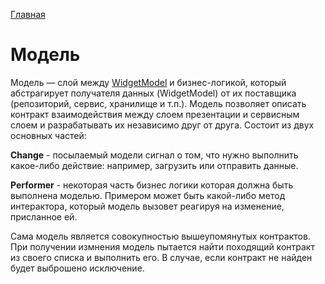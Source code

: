 [Главная](../main.md)

Модель
===========

Модель — слой между [WidgetModel](../ui/widget_model.md) и бизнес-логикой, который абстрагирует получателя данных (WidgetModel) от их поставщика (репозиторий, сервис, хранилище и т.п.). Модель позволяет описать контракт взаимодействия между слоем презентации и сервисным слоем и разрабатывать их независимо друг от друга. Состоит из двух основных частей:

**Change** - посылаемый модели сигнал о том, что нужно выполнить какое-либо действие: например, загрузить или отправить данные.

**Performer** - некоторая часть бизнес логики которая должна быть выполнена моделью. Примером может быть какой-либо метод интерактора, который модель вызовет реагируя на изменение, присланное ей.

Сама модель является совокупностью вышеупомянутых контрактов. При получении измнения модель пытается найти походящий контракт из своего списка и выполнить его. В случае, если контракт не найден будет выброшено исключение.